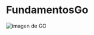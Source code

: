 # FundamentosGo
<img src="https://miro.medium.com/v2/resize:fit:600/1*i2skbfmDsHayHhqPfwt6pA.png" alt="imagen de GO" />
